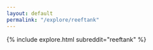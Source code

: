 ```yaml
---
layout: default
permalink: "/explore/reeftank"
---
```


<link rel="stylesheet" type="text/css" href="/static/css/explore.css">
{% include explore.html subreddit="reeftank" %}
